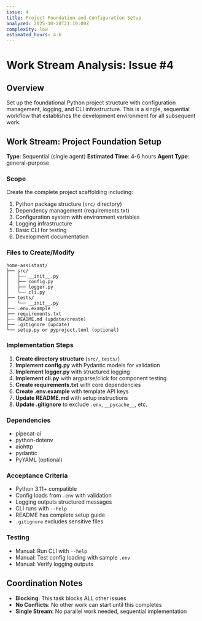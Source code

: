 ```yaml
---
issue: 4
title: Project Foundation and Configuration Setup
analyzed: 2025-10-28T21:10:00Z
complexity: low
estimated_hours: 4-6
---
```


# Work Stream Analysis: Issue #4

## Overview
Set up the foundational Python project structure with configuration management, logging, and CLI infrastructure. This is a single, sequential workflow that establishes the development environment for all subsequent work.

## Work Stream: Project Foundation Setup

**Type**: Sequential (single agent)
**Estimated Time**: 4-6 hours
**Agent Type**: general-purpose

### Scope
Create the complete project scaffolding including:
1. Python package structure (`src/` directory)
2. Dependency management (requirements.txt)
3. Configuration system with environment variables
4. Logging infrastructure
5. Basic CLI for testing
6. Development documentation

### Files to Create/Modify
```
home-assistant/
├── src/
│   ├── __init__.py
│   ├── config.py
│   ├── logger.py
│   └── cli.py
├── tests/
│   └── __init__.py
├── .env.example
├── requirements.txt
├── README.md (update/create)
├── .gitignore (update)
└── setup.py or pyproject.toml (optional)
```

### Implementation Steps
1. **Create directory structure** (`src/`, `tests/`)
2. **Implement config.py** with Pydantic models for validation
3. **Implement logger.py** with structured logging
4. **Implement cli.py** with argparse/click for component testing
5. **Create requirements.txt** with core dependencies
6. **Create .env.example** with template API keys
7. **Update README.md** with setup instructions
8. **Update .gitignore** to exclude `.env`, `__pycache__`, etc.

### Dependencies
- pipecat-ai
- python-dotenv
- aiohttp
- pydantic
- PyYAML (optional)

### Acceptance Criteria
- Python 3.11+ compatible
- Config loads from `.env` with validation
- Logging outputs structured messages
- CLI runs with `--help`
- README has complete setup guide
- `.gitignore` excludes sensitive files

### Testing
- Manual: Run CLI with `--help`
- Manual: Test config loading with sample `.env`
- Manual: Verify logging outputs

## Coordination Notes
- **Blocking**: This task blocks ALL other issues
- **No Conflicts**: No other work can start until this completes
- **Single Stream**: No parallel work needed, sequential implementation
